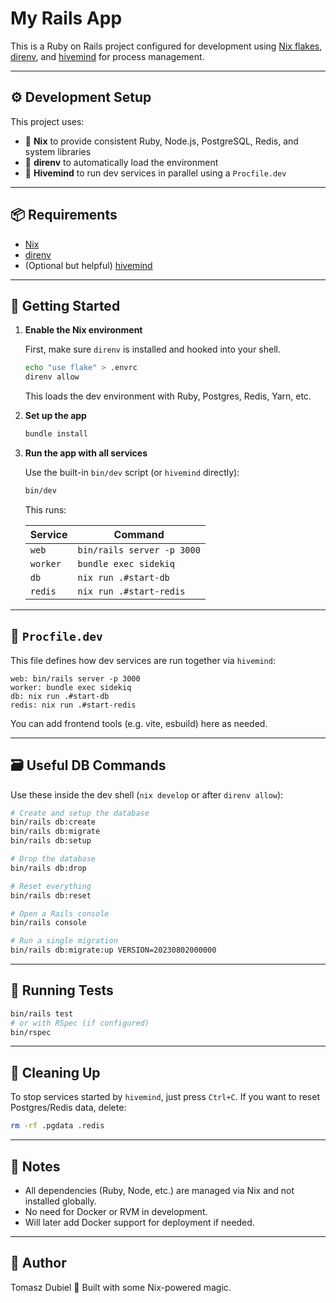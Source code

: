 # My Rails App

This is a Ruby on Rails project configured for development using [Nix flakes](https://nixos.org/manual/nix/stable/command-ref/new-cli/nix3-flake.html), [direnv](https://direnv.net/), and [hivemind](https://github.com/DarthSim/hivemind) for process management.

---

## ⚙️ Development Setup

This project uses:

- 🔄 **Nix** to provide consistent Ruby, Node.js, PostgreSQL, Redis, and system libraries
- 🔐 **direnv** to automatically load the environment
- 🧠 **Hivemind** to run dev services in parallel using a `Procfile.dev`

---

## 📦 Requirements

- [Nix](https://nixos.org/download.html)
- [direnv](https://direnv.net/)
- (Optional but helpful) [hivemind](https://github.com/DarthSim/hivemind)

---

## 🚀 Getting Started

1. **Enable the Nix environment**

   First, make sure `direnv` is installed and hooked into your shell.

   ```bash
   echo "use flake" > .envrc
   direnv allow
   ```

   This loads the dev environment with Ruby, Postgres, Redis, Yarn, etc.

2. **Set up the app**

   ```bash
   bundle install
   ```

3. **Run the app with all services**

   Use the built-in `bin/dev` script (or `hivemind` directly):

   ```bash
   bin/dev
   ```

   This runs:

   | Service  | Command                                |
   |----------|----------------------------------------|
   | `web`    | `bin/rails server -p 3000`             |
   | `worker` | `bundle exec sidekiq`                  |
   | `db`     | `nix run .#start-db`                   |
   | `redis`  | `nix run .#start-redis`                |

---

## 📄 `Procfile.dev`

This file defines how dev services are run together via `hivemind`:

```Procfile
web: bin/rails server -p 3000
worker: bundle exec sidekiq
db: nix run .#start-db
redis: nix run .#start-redis
```

You can add frontend tools (e.g. vite, esbuild) here as needed.

---

## 🗃️ Useful DB Commands

Use these inside the dev shell (`nix develop` or after `direnv allow`):

```bash
# Create and setup the database
bin/rails db:create
bin/rails db:migrate
bin/rails db:setup

# Drop the database
bin/rails db:drop

# Reset everything
bin/rails db:reset

# Open a Rails console
bin/rails console

# Run a single migration
bin/rails db:migrate:up VERSION=20230802000000
```

---

## 🧪 Running Tests

```bash
bin/rails test
# or with RSpec (if configured)
bin/rspec
```

---

## 🧼 Cleaning Up

To stop services started by `hivemind`, just press `Ctrl+C`. If you want to reset Postgres/Redis data, delete:

```bash
rm -rf .pgdata .redis
```

---

## 💬 Notes

- All dependencies (Ruby, Node, etc.) are managed via Nix and not installed globally.
- No need for Docker or RVM in development.
- Will later add Docker support for deployment if needed.

---

## 👤 Author

Tomasz Dubiel
🤖 Built with some Nix-powered magic.
